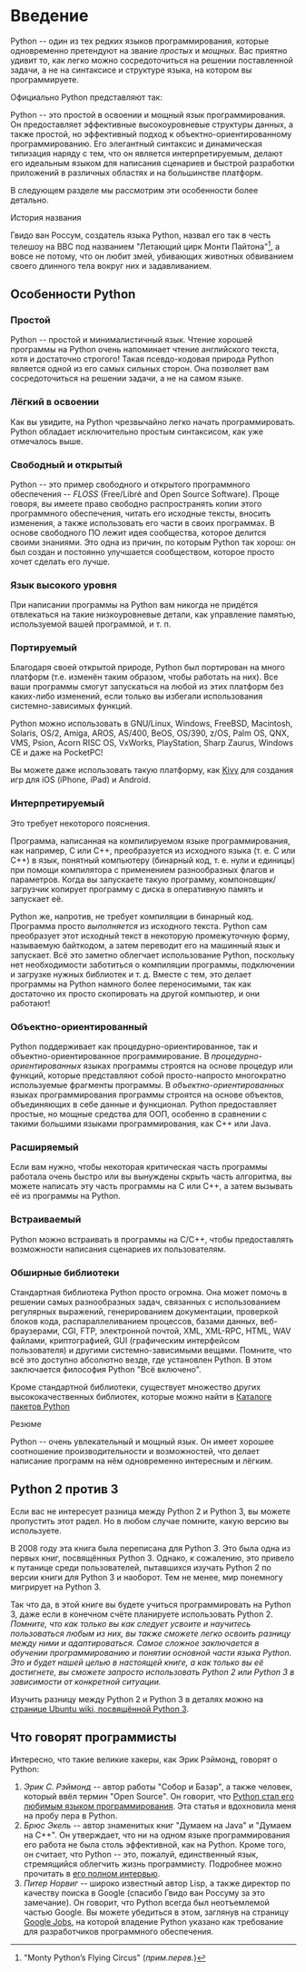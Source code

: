 # Введение

Python -- один из тех редких языков программирования, которые одновременно
претендуют на звание _простых_ и _мощных_. Вас приятно удивит то, как легко
можно сосредоточиться на решении поставленной задачи, а не на синтаксисе и
структуре языка, на котором вы программируете.

Официально Python представляют так:

Python -- это простой в освоении и мощный язык программирования. Он
предоставляет эффективные высокоуровневые структуры данных, а также простой,
но эффективный подход к объектно-ориентированному программированию. Его
элегантный синтаксис и динамическая типизация наряду с тем, что он является
интерпретируемым, делают его идеальным языком для написания сценариев и
быстрой разработки приложений в различных областях и на большинстве платформ.

В следующем разделе мы рассмотрим эти особенности более детально.

История названия

Гвидо ван Россум, создатель языка Python, назвал его так в честь телешоу на
BBC под названием "Летающий цирк Монти Пайтона"[^1], а вовсе не потому, что
он любит змей, убивающих животных обвиванием своего длинного тела вокруг них
и задавливанием.

## Особенности Python

### Простой

Python -- простой и минималистичный язык. Чтение хорошей программы на Python
очень напоминает чтение английского текста, хотя и достаточно строгого!
Такая псевдо-кодовая природа Python является одной из его самых сильных сторон.
Она позволяет вам сосредоточиться на решении задачи, а не на самом языке.

### Лёгкий в освоении

Как вы увидите, на Python чрезвычайно легко начать программировать. Python
обладает исключительно простым синтаксисом, как уже отмечалось выше.

### Свободный и открытый

Python -- это пример свободного и открытого программного обеспечения -- _FLOSS_
(Free/Libré and Open Source Software). Проще говоря, вы имеете право свободно
распространять копии этого программного обеспечения, читать его исходные тексты,
вносить изменения, а также использовать его части в своих программах. В основе
свободного ПО лежит идея сообщества, которое делится своими знаниями.
Это одна из причин, по которым Python так хорош: он был создан и постоянно
улучшается сообществом, которое просто хочет сделать его лучше.

### Язык высокого уровня

При написании программы на Python вам никогда не придётся отвлекаться на
такие низкоуровневые детали, как управление памятью, используемой вашей
программой, и т. п.

### Портируемый

Благодаря своей открытой природе, Python был портирован на много платформ (т.е.
изменён таким образом, чтобы работать на них). Все ваши программы смогут
запускаться на любой из этих платформ без каких-либо изменений, если только
вы избегали использования системно-зависимых функций.

Python можно использовать в GNU/Linux, Windows, FreeBSD, Macintosh, Solaris,
OS/2, Amiga, AROS, AS/400, BeOS, OS/390, z/OS, Palm OS, QNX, VMS, Psion,
Acorn RISC OS, VxWorks, PlayStation, Sharp Zaurus, Windows CE и даже на
PocketPC!

Вы можете даже использовать такую платформу, как [Kivy](http://kivy.org/)
для создания игр для iOS (iPhone, iPad) и Android.

### Интерпретируемый

Это требует некоторого пояснения.

Программа, написанная на компилируемом языке программирования, как например, C
или C++, преобразуется из исходного языка (т. е. C или C++) в язык, понятный
компьютеру (бинарный код, т. е. нули и единицы) при помощи компилятора с
применением разнообразных флагов и параметров. Когда вы запускаете такую
программу, компоновщик/загрузчик копирует программу с диска в оперативную память
и запускает её.

Python же, напротив, не требует компиляции в бинарный код. Программа просто
_выполняется_ из исходного текста. Python сам преобразует этот исходный текст
в некоторую промежуточную форму, называемую байткодом, а затем переводит его
на машинный язык и запускает. Всё это заметно облегчает использование Python,
поскольку нет необходимости заботиться о компиляции программы, подключении и
загрузке нужных библиотек и т. д. Вместе с тем, это делает программы на Python
намного более переносимыми, так как достаточно их просто скопировать на другой
компьютер, и они работают!

### Объектно-ориентированный

Python поддерживает как процедурно-ориентированное, так и
объектно-ориентированное программирование. В _процедурно-ориентированных_ языках
программы строятся на основе процедур или функций, которые представляют собой
просто-напросто многократно используемые фрагменты программы. В
_объектно-ориентированных_ языках программирования программы строятся на основе
объектов, объединяющих в себе данные и функционал. Python предоставляет простые,
но мощные средства для ООП, особенно в сравнении с такими большими языками
программирования, как C++ или Java.

### Расширяемый

Если вам нужно, чтобы некоторая критическая часть программы работала очень
быстро или вы вынуждены скрыть часть алгоритма, вы можете написать эту часть
программы на C или C++, а затем вызывать её из программы на Python.

### Встраиваемый

Python можно встраивать в программы на C/C++, чтобы предоставлять возможности
написания сценариев их пользователям.

### Обширные библиотеки

Стандартная библиотека Python просто огромна. Она может помочь в решении самых
разнообразных задач, связанных с использованием регулярных выражений,
генерированием документации, проверкой блоков кода, распараллеливанием
процессов, базами данных, веб-браузерами, CGI, FTP, электронной почтой, XML,
XML-RPC, HTML, WAV файлами, криптографией, GUI (графическим интерфейсом
пользователя) и другими системно-зависимыми вещами. Помните, что всё это
доступно абсолютно везде, где установлен Python. В этом заключается философия
Python "Всё включено".

Кроме стандартной библиотеки, существует множество других высококачественных
библиотек, которые можно найти в
[Каталоге пакетов Python](http://pypi.python.org/pypi)

Резюме

Python -- очень увлекательный и мощный язык. Он имеет хорошее соотношение
производительности и возможностей, что делает написание программ на нём
одновременно интересным и лёгким.

## Python 2 против 3

Если вас не интересует разница между Python 2 и Python 3, вы можете пропустить
этот радел. Но в любом случае помните, какую версию вы используете.

В 2008 году эта книга была переписана для Python 3. Это была одна из первых
книг, посвящённых Python 3. Однако, к сожалению, это привело к путанице среди
пользователей, пытавшихся изучать Python 2 по версии книги для Python 3 и
наоборот. Тем не менее, мир понемногу мигрирует на Python 3.

Так что да, в этой книге вы будете учиться программировать на Python 3, даже
если в конечном счёте планируете использовать Python 2. _Помните, что как
только вы как следует усвоите и научитесь пользоваться любым из них, вы также
сможете легко освоить разницу между ними и адаптироваться. Самое сложное
заключается в обучении программированию и понятии основной части языка Python.
Это и будет нашей целью в настоящей книге, а как только вы её достигнете, вы
сможете запросто использовать Python 2 или Python 3 в зависимости от конкретной
ситуации._

Изучить разницу между Python 2 и Python 3 в деталях можно на
[странице Ubuntu wiki, посвящённой Python 3](https://wiki.ubuntu.com/Python/3).

## Что говорят программисты

Интересно, что такие великие хакеры, как Эрик Рэймонд, говорят о Python:

1. _Эрик С. Рэймонд_ -- автор работы "Собор и Базар", а также человек, который
   ввёл термин "Open Source". Он говорит, что
   [Python стал его любимым языком программирования](http://www.linuxjournal.com/article.php?sid=3882). Эта статья и вдохновила меня на пробу пера в Python.
2. _Брюс Экель_ -- автор знаменитых книг "Думаем на Java" и "Думаем на С++".
   Он утверждает, что ни на одном языке программирования его работа не была
   столь эффективной, как на Python. Кроме того, он считает, что Python -- это,
   пожалуй, единственный язык, стремящийся облегчить жизнь программисту.
   Подробнее можно прочитать в
   [его полном интервью](http://www.artima.com/intv/aboutme.html).
3. _Питер Норвиг_ -- широко известный автор Lisp, а также директор по качеству
   поиска в Google (спасибо Гвидо ван Россуму за это замечание). Он говорит,
   что Python всегда был неотъемлемой частью Google. Вы можете убедиться в этом,
   заглянув на страницу [Google Jobs](http://www.google.com/jobs/index.html),
   на которой владение Python указано как требование для разработчиков
   программного обеспечения.

[^1]: "Monty Python’s Flying Circus" (_прим.перев._)

